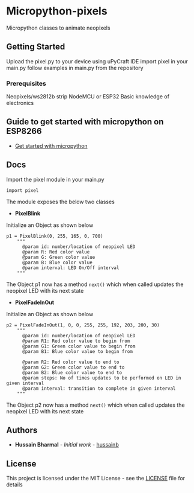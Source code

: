 # Micropython-pixels

Micropython classes to animate neopixels

## Getting Started

Upload the pixel.py to your device using uPyCraft IDE
import pixel in your main.py
follow examples in main.py from the repository

### Prerequisites
Neopixels/ws2812b strip
NodeMCU or ESP32
Basic knowledge of electronics


## Guide to get started with micropython on ESP8266

* [Get started with micropython](https://randomnerdtutorials.com/getting-started-micropython-esp32-esp8266/)


## Docs
Import the pixel module in your main.py
```
import pixel
```
The module exposes the below two classes

* **PixelBlink**

Initialize an Object as shown below

```
p1 = PixelBlink(0, 255, 165, 0, 700)
    """
      @param id: number/location of neopixel LED
      @param R: Red color value
      @param G: Green color value
      @param B: Blue color value
      @param interval: LED On/Off interval
    """
```	
	
The Object p1 now has a method `next()` which when called updates the neopixel LED with its next state


* **PixelFadeInOut**

Initialize an Object as shown below

```
p2 = PixelFadeInOut(1, 0, 0, 255, 255, 192, 203, 200, 30)
    """
      @param id: number/location of neopixel LED
      @param R1: Red color value to begin from
      @param G1: Green color value to begin from
      @param B1: Blue color value to begin from
      
      @param R2: Red color value to end to
      @param G2: Green color value to end to
      @param B2: Blue color value to end to
      @param steps: No of times updates to be performed on LED in given interval
      @param interval: transition to complete in given interval
    """
```	
	
The Object p2 now has a method `next()` which when called updates the neopixel LED with its next state



## Authors

* **Hussain Bharmal** - *Initial work* - [hussainb](https://github.com/hussainb)

## License

This project is licensed under the MIT License - see the [LICENSE](LICENSE) file for details

